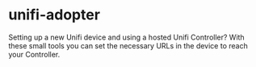 # unifi-adopter
Setting up a new Unifi device and using a hosted Unifi Controller? With these small tools you can set the necessary URLs in the device to reach your Controller.

